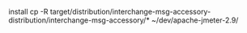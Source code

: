 

install 
cp -R target/distribution/interchange-msg-accessory-distribution/interchange-msg-accessory/* ~/dev/apache-jmeter-2.9/

